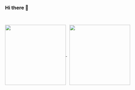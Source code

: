 ### Hi there 👋
<p>&nbsp;</p>

<a href="https://github.com/slobodeniuk47">
  <img height=200 align="center" src="https://github-readme-stats.vercel.app/api?username=slobodeniuk47&theme=transparent" />
</a> &nbsp; <a href="https://github.com/slobodeniuk47?tab=repositories">
  <img height=200 align="center" src="https://github-readme-stats.vercel.app/api/top-langs?username=slobodeniuk47&layout=compact&langs_count=8&card_width=320&theme=transparent" />
</a>

<!--
**Slobodeniuk47/Slobodeniuk47** is a ✨ _special_ ✨ repository because its `README.md` (this file) appears on your GitHub profile.

Here are some ideas to get you started:

- 🔭 I’m currently working on ...
- 🌱 I’m currently learning ...
- 👯 I’m looking to collaborate on ...
- 🤔 I’m looking for help with ...
- 💬 Ask me about ...
- 📫 How to reach me: ...
- 😄 Pronouns: ...
- ⚡ Fun fact: ...
-->
